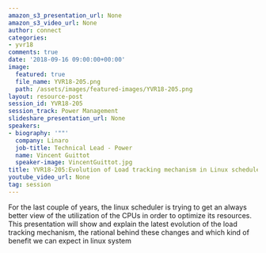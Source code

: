 ```yaml
---
amazon_s3_presentation_url: None
amazon_s3_video_url: None
author: connect
categories:
- yvr18
comments: true
date: '2018-09-16 09:00:00+00:00'
image:
  featured: true
  file_name: YVR18-205.png
  path: /assets/images/featured-images/YVR18-205.png
layout: resource-post
session_id: YVR18-205
session_track: Power Management
slideshare_presentation_url: None
speakers:
- biography: '""'
  company: Linaro
  job-title: Technical Lead - Power
  name: Vincent Guittot
  speaker-image: VincentGuittot.jpg
title: YVR18-205:Evolution of Load tracking mechanism in Linux scheduler
youtube_video_url: None
tag: session
---
```


For the last couple of years, the linux scheduler is trying to get an always better view of the utilization of the CPUs in order to optimize its resources. This presentation will show and explain the latest evolution of the load tracking mechanism, the rational behind these changes and which kind of benefit we can expect in linux system
